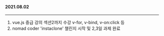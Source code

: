 #### 2021.08.02

---

1. vue.js 중급 강의 섹션2까지 수강
   v-for, v-bind, v-on:click 등
2. nomad coder 'instaclone' 챌린지 시작 및 2,3일 과제 완료
